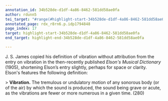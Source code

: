 ```yaml
---
annotation_id: 34b528de-d1df-4a86-8462-581dd58ae0fa
author: rdunn5
tei_target: "#range(#highlight-start-34b528de-d1df-4a86-8462-581dd58ae0fa, #highlight-end-34b528de-d1df-4a86-8462-581dd58ae0fa)"
annotated_page: rdx_r8rn6.p.idp1794848
page_index: 17
target: highlight-start-34b528de-d1df-4a86-8462-581dd58ae0fa
end_target: highlight-end-34b528de-d1df-4a86-8462-581dd58ae0fa

---
```

J. S. James copied his definition of vibration without attribution from the entry on vibration in the then-recently published *Elson's Musical Dictionary* (1905), shortening Elson’s entry slightly, perhaps for space or clarity. Elson's features the following definition:

&gt; **Vibration.** The tremulous or undulatory motion of any sonorous body (or of the air) by which the sound is produced, the sound being grave or acute, as the vibrations are fewer or more numerous in a given time. (280)